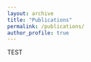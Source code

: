 ```yaml
---
layout: archive
title: "Publications"
permalink: /publications/
author_profile: true
---
```




TEST
